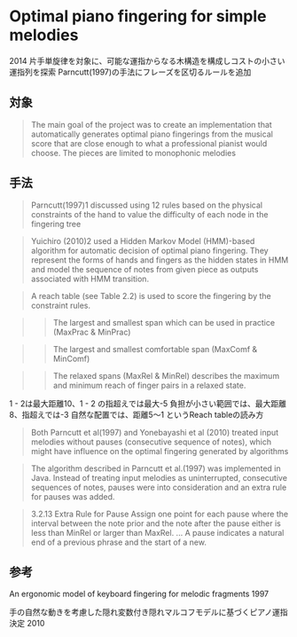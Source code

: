 # Optimal piano fingering for simple melodies

2014
片手単旋律を対象に、可能な運指からなる木構造を構成しコストの小さい運指列を探索
Parncutt(1997)の手法にフレーズを区切るルールを追加

## 対象

> The main goal of the project was to create an implementation that
automatically generates optimal piano fingerings from the musical score that are
close enough to what a professional pianist would choose. The pieces are limited
to monophonic melodies

## 手法

> Parncutt(1997)1 discussed using 12 rules based on the physical
constraints of the hand to value the difficulty of each node in the fingering
tree

> Yuichiro (2010)2 used a Hidden Markov Model (HMM)-based algorithm for
automatic decision of optimal piano fingering. They represent the forms of
hands and fingers as the hidden states in HMM and model the sequence of notes
from given piece as outputs associated with HMM transition. 

> A reach table (see Table 2.2) is used to score the fingering by the constraint
rules.

>> The largest and smallest span which can be used in
practice (MaxPrac & MinPrac)

>> The largest and smallest comfortable span (MaxComf & MinComf) 

>> The relaxed spans (MaxRel & MinRel) describes the maximum and minimum
reach of finger pairs in a relaxed state.

1 - 2は最大距離10、1 - 2 の指超えでは最大-5
負担が小さい範囲では、最大距離8、指超えでは-3
自然な配置では、距離5～1
というReach tableの読み方

> Both Parncutt et al(1997) and Yonebayashi et al (2010) treated input
melodies without pauses (consecutive sequence of notes), which might have
influence on the optimal fingering generated by algorithms

> The algorithm described in Parncutt et al.(1997) was implemented in Java.
Instead of treating input melodies as uninterrupted, consecutive sequences
of notes, pauses were into consideration and an extra rule for pauses was
added.

> 3.2.13 Extra Rule for Pause
Assign one point for each pause where the interval between the note prior and
the note after the pause either is less than MinRel or larger than MaxRel. 
...
A pause indicates a natural
end of a previous phrase and the start of a new. 

## 参考

An ergonomic model of keyboard fingering for melodic fragments
1997

手の自然な動きを考慮した隠れ変数付き隠れマルコフモデルに基づくピアノ運指決定
2010